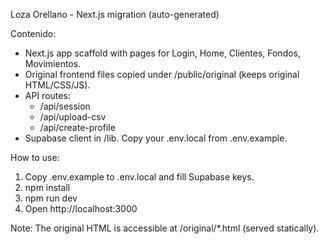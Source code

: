 Loza Orellano - Next.js migration (auto-generated)

Contenido:
- Next.js app scaffold with pages for Login, Home, Clientes, Fondos, Movimientos.
- Original frontend files copied under /public/original (keeps original HTML/CSS/JS).
- API routes:
  - /api/session
  - /api/upload-csv
  - /api/create-profile
- Supabase client in /lib. Copy your .env.local from .env.example.

How to use:
1. Copy .env.example to .env.local and fill Supabase keys.
2. npm install
3. npm run dev
4. Open http://localhost:3000

Note: The original HTML is accessible at /original/*.html (served statically).
